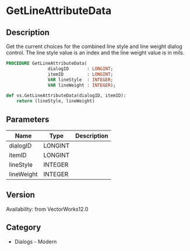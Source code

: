 # GetLineAttributeData

## Description
Get the current choices for the combined line style and line weight dialog control.  The line style value is an index and the line weight value is in mils.

```pascal
PROCEDURE GetLineAttributeData(
				dialogID       : LONGINT;
				itemID         : LONGINT;
				VAR lineStyle  : INTEGER;
				VAR lineWeight : INTEGER);
```

```python
def vs.GetLineAttributeData(dialogID, itemID):
    return (lineStyle, lineWeight)
```

## Parameters
|Name|Type|Description|
|---|---|---|
|dialogID|LONGINT|   |
|itemID|LONGINT|   |
|lineStyle|INTEGER|   |
|lineWeight|INTEGER|   |

## Version
Availability: from VectorWorks12.0

## Category
* Dialogs - Modern

